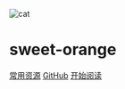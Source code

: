 
![cat](_coverpage.assets/cat.png)
# sweet-orange

[常用资源](https://shimo.im/docs/MuiACIg1HlYfVxrj/) [GitHub](https://github.com/Raykeyzzz/docsify-demo) [开始阅读](#java)

